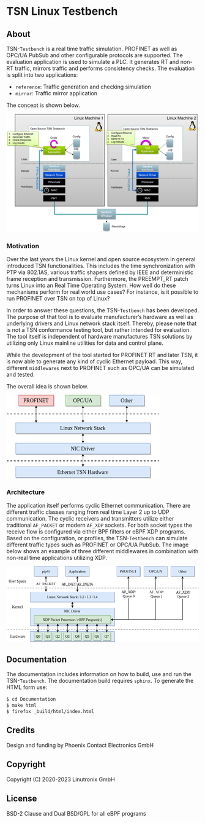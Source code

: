 # TSN Linux Testbench #

## About ##

TSN-``Testbench`` is a real time traffic simulation. PROFINET as well as OPC/UA
PubSub and other configurable protocols are supported. The evaluation
application is used to simulate a PLC. It generates RT and non-RT traffic,
mirrors traffic and performs consistency checks. The evaluation is split into
two applications:

- ``reference``: Traffic generation and checking simulation
- ``mirror``: Traffic mirror application

The concept is shown below.

<img src="Documentation/images/overview.png" width="600" alt="TSN-Testbench" />

### Motivation ###

Over the last years the Linux kernel and open source ecosystem in general
introduced TSN functionalities. This includes the time synchronization with PTP
via 802.1AS, various traffic shapers defined by IEEE and deterministic frame
reception and transmission. Furthermore, the PREEMPT_RT patch turns Linux into
an Real Time Operating System. How well do these mechanisms perform for real
world use cases? For instance, is it possible to run PROFINET over TSN on top of
Linux?

In order to answer these questions, the TSN-``Testbench`` has been
developed. The purpose of that tool is to evaluate manufacturer’s hardware as
well as underlying drivers and Linux network stack itself. Thereby, please note
that is not a TSN conformance testing tool, but rather intended for
evaluation. The tool itself is independent of hardware manufactures TSN
solutions by utilizing only Linux mainline utilities for data and control plane.

While the development of the tool started for PROFINET RT and later TSN, it is
now able to generate any kind of cyclic Ethernet payload. This way, different
``middlewares`` next to PROFINET such as OPC/UA can be simulated and tested.

The overall idea is shown below.

<img src="Documentation/images/multimiddleware.png" width="400" alt="Multi Middleware" />

### Architecture ###

The application itself performs cyclic Ethernet communication. There are
different traffic classes ranging from real time Layer 2 up to UDP
communication. The cyclic receivers and transmitters utilize either traditional
``AF_PACKET`` or modern ``AF_XDP`` sockets. For both socket types the receive
flow is configured via either BPF filters or eBPF XDP programs. Based on the
configuration, or profiles, the TSN-``Testbench`` can simulate different traffic
types such as PROFINET or OPC/UA PubSub. The image below shows an example of
three different middlewares in combination with non-real time applications
utilizing XDP.

<img src="Documentation/images/ref_test_app_architecture_xdp.png" width="600" alt="TSN-Testbench XDP Architecture" />

## Documentation ##

The documentation includes information on how to build, use and run the
TSN-``Testbench``.  The documentation build requires ``sphinx``. To generate the
HTML form use:

    $ cd Documentation
    $ make html
    $ firefox _build/html/index.html

## Credits ##

Design and funding by Phoenix Contact Electronics GmbH

## Copyright ##

Copyright (C) 2020-2023 Linutronix GmbH

## License ##

BSD-2 Clause and Dual BSD/GPL for all eBPF programs
